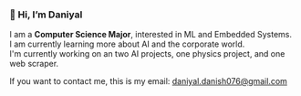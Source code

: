 ### 👋 Hi, I’m Daniyal

I am a **Computer Science Major**, interested in ML and Embedded Systems.  
I am currently learning more about AI and the corporate world.  
I'm currently working on an two AI projects, one physics project, and one web scraper. 

If you want to contact me, this is my email: [daniyal.danish076@gmail.com](mailto:daniyal.danish076@gmail.com)
